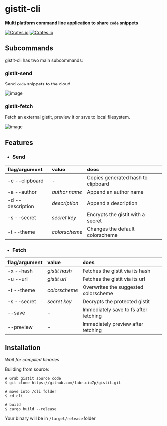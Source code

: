# gistit-cli

**Multi platform command line application to share `code` snippets**

<p>
  <a href="#"
    ><img
      src="https://img.shields.io/crates/d/gistit?style=flat-square"
      alt="Crates.io"
  /></a>
    <a href="#"
    ><img
      src="https://img.shields.io/crates/v/gistit?style=flat-square"
      alt="Crates.io"
  /></a>
</p>

## Subcommands

gistit-cli has two main subcommands:

### gistit-send

Send `code` snippets to the cloud

![image](https://user-images.githubusercontent.com/46208058/145119185-e723df65-7fa8-4674-8d27-4bc16ec7bb4d.png)

### gistit-fetch

Fetch an external gistit, preview it or save to local filesystem.

![image](https://user-images.githubusercontent.com/46208058/145119320-45ef27ce-cdd1-4209-9030-1a6b18eeb899.png)

## Features

- ### Send

| flag/argument    | value         | does                               |
| :--------------- | :------------ | :--------------------------------- |
| -c --clipboard   | -             | Copies generated hash to clipboard |
| -a --author      | _author name_ | Append an author name              |
| -d --description | _description_ | Append a description               |
| -s --secret      | _secret key_  | Encrypts the gistit with a secret  |
| -t --theme       | _colorscheme_ | Changes the default colorscheme    |

- ### Fetch

| flag/argument | value         | does                                  |
| :------------ | :------------ | :------------------------------------ |
| -x --hash     | _gistit hash_ | Fetches the gistit via its hash       |
| -u --url      | _gistit url_  | Fetches the gistit via its url        |
| -t --theme    | _colorscheme_ | Overwrites the suggested colorscheme  |
| -s --secret   | _secret key_  | Decrypts the protected gistit         |
| --save        | -             | Immediately save to fs after fetching |
| --preview     | -             | Immediately preview after fetching    |

## Installation

_Wait for compiled binaries_

Building from source:

```shell
# Grab gistit source code
$ git clone https://github.com/fabricio7p/gistit.git

# move into /cli folder
$ cd cli

# build
$ cargo build --release
```

Your binary will be in `/target/release` folder
